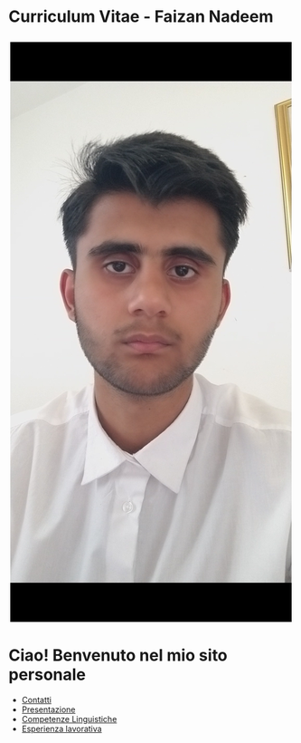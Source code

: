 
# Curriculum Vitae - Faizan Nadeem</p>

<p style="text-align: center;">
  <img src="https://github.com/faizan-nd/faizan-nd.github.io/blob/main/foto_CV.jpg" alt="Faizan's Photo">
</p>

# Ciao! Benvenuto nel mio sito personale
* [Contatti](README2.md)
* [Presentazione](README3.md)
* [Competenze Linguistiche](README4.md)
* [Esperienza lavorativa](README5.md)
